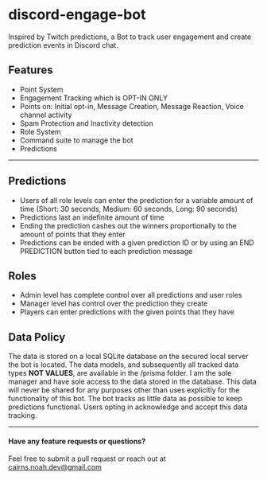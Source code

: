 # discord-engage-bot

Inspired by Twitch predictions, a Bot to track user engagement and create prediction events in Discord chat.

## Features
- Point System 
- Engagement Tracking which is OPT-IN ONLY
 - Points on: Initial opt-in, Message Creation, Message Reaction, Voice channel activity
- Spam Protection and Inactivity detection
- Role System
- Command suite to manage the bot
- Predictions

--------

## Predictions
 - Users of all role levels can enter the prediction for a variable amount of time (Short: 30 seconds, Medium: 60 seconds, Long: 90 seconds)
 - Predictions last an indefinite amount of time
 - Ending the prediction cashes out the winners proportionally to the amount of points that they enter
 - Predictions can be ended with a given prediction ID or by using an END PREDICTION button tied to each prediction message


## Roles 
 - Admin level has complete control over all predictions and user roles 
 - Manager level has control over the prediction they create
 - Players can enter predictions with the given points that they have

## Data Policy

The data is stored on a local SQLite database on the secured local server the bot is located. The data models, and subsequently all tracked data types **NOT VALUES**, are available in the /prisma folder. I am the sole manager and have sole access to the data stored in the database. This data will never be shared for any purposes other than uses explicitly for the functionality of this bot. The bot tracks as little data as possible to keep predictions functional. Users opting in acknowledge and accept this data tracking. 

------------

#### Have any feature requests or questions? 

Feel free to submit a pull request or reach out at cairns.noah.dev@gmail.com
